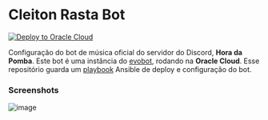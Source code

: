 # Cleiton Rasta Bot

[![Deploy to Oracle Cloud](https://github.com/jjpaulo2/cleiton-rasta-bot/actions/workflows/deploy.yaml/badge.svg)](https://github.com/jjpaulo2/cleiton-rasta-bot/actions/workflows/deploy.yaml)

Configuração do bot de música oficial do servidor do Discord, **Hora da Pomba**. Este bot é uma instância do [evobot](https://github.com/eritislami/evobot), rodando na **Oracle Cloud**. Esse repositório guarda um [playbook](./playbook.yaml) Ansible de deploy e configuração do bot.

### Screenshots
![image](https://github.com/jjpaulo2/cleiton-rasta-bot/assets/22819523/1f9d1d33-7405-467d-a5d8-6599b143c603)
